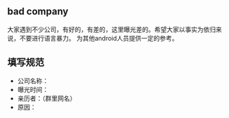 bad company
-------------------

大家遇到不少公司，有好的，有差的，这里曝光差的。希望大家以事实为依归来说，不要进行语言暴力。
为其他android人员提供一定的参考。

填写规范
---------------

- 公司名称：
- 曝光时间：
- 亲历者：（群里网名）
- 原因：
